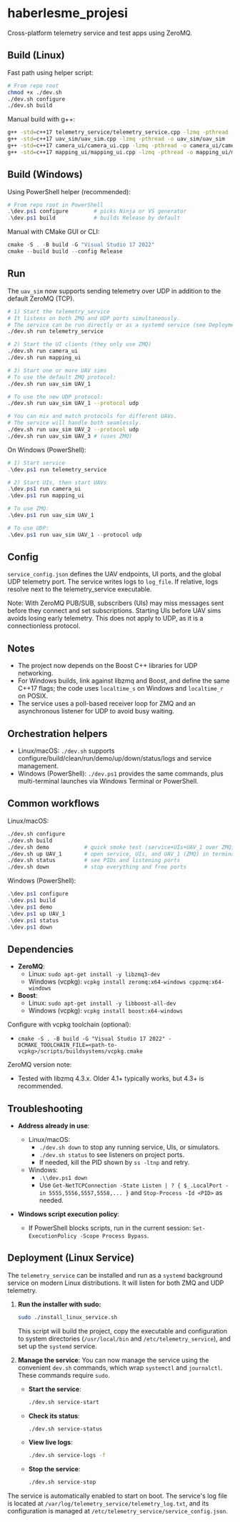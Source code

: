 # haberlesme_projesi

Cross-platform telemetry service and test apps using ZeroMQ.

## Build (Linux)

Fast path using helper script:

```bash
# From repo root
chmod +x ./dev.sh
./dev.sh configure
./dev.sh build
```

Manual build with g++:

```bash
g++ -std=c++17 telemetry_service/telemetry_service.cpp -lzmq -pthread -o telemetry_service/telemetry_service
g++ -std=c++17 uav_sim/uav_sim.cpp -lzmq -pthread -o uav_sim/uav_sim
g++ -std=c++17 camera_ui/camera_ui.cpp -lzmq -pthread -o camera_ui/camera_ui
g++ -std=c++17 mapping_ui/mapping_ui.cpp -lzmq -pthread -o mapping_ui/mapping_ui
```

## Build (Windows)

Using PowerShell helper (recommended):

```powershell
# From repo root in PowerShell
.\dev.ps1 configure        # picks Ninja or VS generator
.\dev.ps1 build            # builds Release by default
```

Manual with CMake GUI or CLI:

```powershell
cmake -S . -B build -G "Visual Studio 17 2022"
cmake --build build --config Release
```

## Run

The `uav_sim` now supports sending telemetry over UDP in addition to the default ZeroMQ (TCP).

```bash
# 1) Start the telemetry_service
# It listens on both ZMQ and UDP ports simultaneously.
# The service can be run directly or as a systemd service (see Deployment section).
./dev.sh run telemetry_service

# 2) Start the UI clients (they only use ZMQ)
./dev.sh run camera_ui
./dev.sh run mapping_ui

# 3) Start one or more UAV sims
# To use the default ZMQ protocol:
./dev.sh run uav_sim UAV_1

# To use the new UDP protocol:
./dev.sh run uav_sim UAV_1 --protocol udp

# You can mix and match protocols for different UAVs.
# The service will handle both seamlessly.
./dev.sh run uav_sim UAV_2 --protocol udp
./dev.sh run uav_sim UAV_3 # (uses ZMQ)
```

On Windows (PowerShell):

```powershell
# 1) Start service
.\dev.ps1 run telemetry_service

# 2) Start UIs, then start UAVs
.\dev.ps1 run camera_ui
.\dev.ps1 run mapping_ui

# To use ZMQ:
.\dev.ps1 run uav_sim UAV_1

# To use UDP:
.\dev.ps1 run uav_sim UAV_1 --protocol udp
```

## Config

`service_config.json` defines the UAV endpoints, UI ports, and the global UDP telemetry port. The service writes logs to `log_file`. If relative, logs resolve next to the telemetry_service executable.

Note: With ZeroMQ PUB/SUB, subscribers (UIs) may miss messages sent before they connect and set subscriptions. Starting UIs before UAV sims avoids losing early telemetry. This does not apply to UDP, as it is a connectionless protocol.

## Notes
- The project now depends on the Boost C++ libraries for UDP networking.
- For Windows builds, link against libzmq and Boost, and define the same C++17 flags; the code uses `localtime_s` on Windows and `localtime_r` on POSIX.
- The service uses a poll-based receiver loop for ZMQ and an asynchronous listener for UDP to avoid busy waiting.

## Orchestration helpers
- Linux/macOS: `./dev.sh` supports configure/build/clean/run/demo/up/down/status/logs and service management.
- Windows (PowerShell): `./dev.ps1` provides the same commands, plus multi-terminal launches via Windows Terminal or PowerShell.

## Common workflows

Linux/macOS:

```bash
./dev.sh configure
./dev.sh build
./dev.sh demo           # quick smoke test (service+UIs+UAV_1 over ZMQ)
./dev.sh up UAV_1       # open service, UIs, and UAV_1 (ZMQ) in terminals
./dev.sh status         # see PIDs and listening ports
./dev.sh down           # stop everything and free ports
```

Windows (PowerShell):

```powershell
.\dev.ps1 configure
.\dev.ps1 build
.\dev.ps1 demo
.\dev.ps1 up UAV_1
.\dev.ps1 status
.\dev.ps1 down
```

## Dependencies

- **ZeroMQ**:
  - Linux: `sudo apt-get install -y libzmq3-dev`
  - Windows (vcpkg): `vcpkg install zeromq:x64-windows cppzmq:x64-windows`
- **Boost**:
  - Linux: `sudo apt-get install -y libboost-all-dev`
  - Windows (vcpkg): `vcpkg install boost:x64-windows`

Configure with vcpkg toolchain (optional):
  - `cmake -S . -B build -G "Visual Studio 17 2022" -DCMAKE_TOOLCHAIN_FILE=<path-to-vcpkg>/scripts/buildsystems/vcpkg.cmake`

ZeroMQ version note:
- Tested with libzmq 4.3.x. Older 4.1+ typically works, but 4.3+ is recommended.

## Troubleshooting

- **Address already in use**:
	- Linux/macOS:
		- `./dev.sh down` to stop any running service, UIs, or simulators.
		- `./dev.sh status` to see listeners on project ports.
		- If needed, kill the PID shown by `ss -ltnp` and retry.
	- Windows:
		- `.\\dev.ps1 down`
		- Use `Get-NetTCPConnection -State Listen | ? { $_.LocalPort -in 5555,5556,5557,5558,... }` and `Stop-Process -Id <PID>` as needed.

- **Windows script execution policy**:
	- If PowerShell blocks scripts, run in the current session: `Set-ExecutionPolicy -Scope Process Bypass`.

## Deployment (Linux Service)
The `telemetry_service` can be installed and run as a `systemd` background service on modern Linux distributions. It will listen for both ZMQ and UDP telemetry.

1.  **Run the installer with sudo:**
    ```bash
    sudo ./install_linux_service.sh
    ```
    This script will build the project, copy the executable and configuration to system directories (`/usr/local/bin` and `/etc/telemetry_service`), and set up the `systemd` service.

2.  **Manage the service**:
    You can now manage the service using the convenient `dev.sh` commands, which wrap `systemctl` and `journalctl`. These commands require `sudo`.

    -   **Start the service**:
        ```bash
        ./dev.sh service-start
        ```
    -   **Check its status**:
        ```bash
        ./dev.sh service-status
        ```
    -   **View live logs**:
        ```bash
        ./dev.sh service-logs -f
        ```
    -   **Stop the service**:
        ```bash
        ./dev.sh service-stop
        ```

The service is automatically enabled to start on boot. The service's log file is located at `/var/log/telemetry_service/telemetry_log.txt`, and its configuration is managed at `/etc/telemetry_service/service_config.json`.

